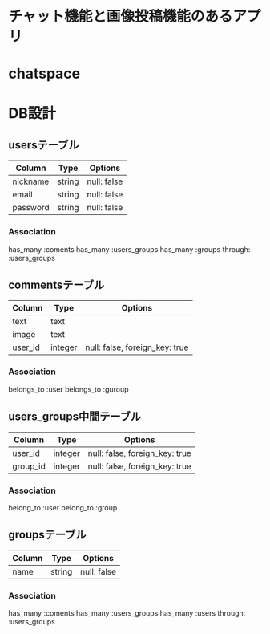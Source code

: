 # チャット機能と画像投稿機能のあるアプリ

# chatspace


# DB設計
## usersテーブル
|Column|Type|Options|
|------|----|-------|
|nickname|string|null: false|
|email|string|null: false|
|password|string|null: false|
### Association
  has_many :coments
  has_many :users_groups
  has_many :groups through: :users_groups

## commentsテーブル
|Column|Type|Options|
|------|----|-------|
|text|text| |
|image|text| |
|user_id|integer|null: false, foreign_key: true|
### Association
  belongs_to :user
  belongs_to :guroup
  
## users_groups中間テーブル
|Column|Type|Options|
|------|----|-------|
|user_id|integer|null: false, foreign_key: true|
|group_id|integer|null: false, foreign_key: true|
### Association
 belong_to :user
 belong_to :group

## groupsテーブル
|Column|Type|Options|
|------|----|-------|
|name|string|null: false|
### Association
  has_many :coments
  has_many :users_groups
  has_many :users through: :users_groups
  






